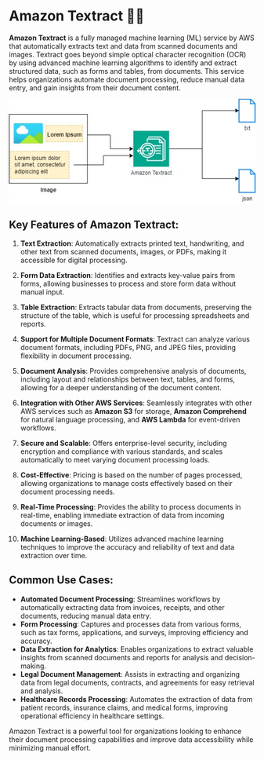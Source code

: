 # Amazon Textract 🤖📝

**Amazon Textract** is a fully managed machine learning (ML) service by AWS that automatically extracts text and data from scanned documents and images. Textract goes beyond simple optical character recognition (OCR) by using advanced machine learning algorithms to identify and extract structured data, such as forms and tables, from documents. This service helps organizations automate document processing, reduce manual data entry, and gain insights from their document content.

![Amazon Textract diagram](../imgs/amazon-textract.jpg)

## Key Features of Amazon Textract:

1. **Text Extraction**: Automatically extracts printed text, handwriting, and other text from scanned documents, images, or PDFs, making it accessible for digital processing.

2. **Form Data Extraction**: Identifies and extracts key-value pairs from forms, allowing businesses to process and store form data without manual input.

3. **Table Extraction**: Extracts tabular data from documents, preserving the structure of the table, which is useful for processing spreadsheets and reports.

4. **Support for Multiple Document Formats**: Textract can analyze various document formats, including PDFs, PNG, and JPEG files, providing flexibility in document processing.

5. **Document Analysis**: Provides comprehensive analysis of documents, including layout and relationships between text, tables, and forms, allowing for a deeper understanding of the document content.

6. **Integration with Other AWS Services**: Seamlessly integrates with other AWS services such as **Amazon S3** for storage, **Amazon Comprehend** for natural language processing, and **AWS Lambda** for event-driven workflows.

7. **Secure and Scalable**: Offers enterprise-level security, including encryption and compliance with various standards, and scales automatically to meet varying document processing loads.

8. **Cost-Effective**: Pricing is based on the number of pages processed, allowing organizations to manage costs effectively based on their document processing needs.

9. **Real-Time Processing**: Provides the ability to process documents in real-time, enabling immediate extraction of data from incoming documents or images.

10. **Machine Learning-Based**: Utilizes advanced machine learning techniques to improve the accuracy and reliability of text and data extraction over time.

## Common Use Cases:

- **Automated Document Processing**: Streamlines workflows by automatically extracting data from invoices, receipts, and other documents, reducing manual data entry.
- **Form Processing**: Captures and processes data from various forms, such as tax forms, applications, and surveys, improving efficiency and accuracy.
- **Data Extraction for Analytics**: Enables organizations to extract valuable insights from scanned documents and reports for analysis and decision-making.
- **Legal Document Management**: Assists in extracting and organizing data from legal documents, contracts, and agreements for easy retrieval and analysis.
- **Healthcare Records Processing**: Automates the extraction of data from patient records, insurance claims, and medical forms, improving operational efficiency in healthcare settings.

Amazon Textract is a powerful tool for organizations looking to enhance their document processing capabilities and improve data accessibility while minimizing manual effort.
